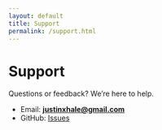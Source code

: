 ```yaml
---
layout: default
title: Support
permalink: /support.html
---
```


# Support

Questions or feedback? We’re here to help.

- Email: **justinxhale@gmail.com**
- GitHub: [Issues](https://github.com/JustinXHale/refereeiq-site/issues)
